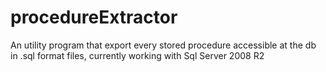 procedureExtractor
==================

An utility program that export every stored procedure accessible at the db in .sql format files, currently working with Sql Server 2008 R2
